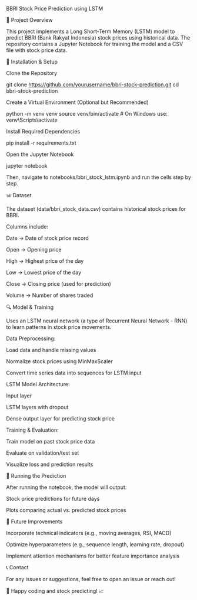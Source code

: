 BBRI Stock Price Prediction using LSTM

📌 Project Overview

This project implements a Long Short-Term Memory (LSTM) model to predict BBRI (Bank Rakyat Indonesia) stock prices using historical data. The repository contains a Jupyter Notebook for training the model and a CSV file with stock price data.


🔧 Installation & Setup

Clone the Repository

git clone https://github.com/yourusername/bbri-stock-prediction.git
cd bbri-stock-prediction

Create a Virtual Environment (Optional but Recommended)

python -m venv venv
source venv/bin/activate  # On Windows use: venv\Scripts\activate

Install Required Dependencies

pip install -r requirements.txt

Open the Jupyter Notebook

jupyter notebook

Then, navigate to notebooks/bbri_stock_lstm.ipynb and run the cells step by step.

📊 Dataset

The dataset (data/bbri_stock_data.csv) contains historical stock prices for BBRI.

Columns include:

Date → Date of stock price record

Open → Opening price

High → Highest price of the day

Low → Lowest price of the day

Close → Closing price (used for prediction)

Volume → Number of shares traded

🔍 Model & Training

Uses an LSTM neural network (a type of Recurrent Neural Network - RNN) to learn patterns in stock price movements.

Data Preprocessing:

Load data and handle missing values

Normalize stock prices using MinMaxScaler

Convert time series data into sequences for LSTM input

LSTM Model Architecture:

Input layer

LSTM layers with dropout

Dense output layer for predicting stock price

Training & Evaluation:

Train model on past stock price data

Evaluate on validation/test set

Visualize loss and prediction results

🚀 Running the Prediction

After running the notebook, the model will output:

Stock price predictions for future days

Plots comparing actual vs. predicted stock prices

📌 Future Improvements

Incorporate technical indicators (e.g., moving averages, RSI, MACD)

Optimize hyperparameters (e.g., sequence length, learning rate, dropout)

Implement attention mechanisms for better feature importance analysis

📞 Contact

For any issues or suggestions, feel free to open an issue or reach out!

📌 Happy coding and stock predicting! 📈
